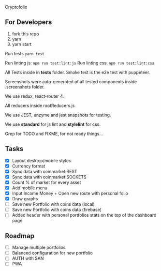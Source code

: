 Cryptofolio

## For Developers

1. fork this repo
2. yarn
3. yarn start

Run tests `yarn test`

Run linting js: `npm run test:lint:js`
Run linting css: `npm run test:lint:css`

All Tests inside in __tests__ folder.
Smoke test is the e2e test with puppeteer.

Screenshots were auto-generated of all tested components inside .screenshots folder.

We use redux, react-router 4.

All reducers inside rootReducers.js

We use JEST, enzyme and jest snapshots for testing.

We use **standard** for js lint and **stylelint** for css.

Grep for TODO and FIXME, for not ready things...

## Tasks

- [x] Layout desktop/mobile styles
- [x] Currency format
- [x] Sync data with coinmarket:REST
- [x] Sync data with coinmarket:SOCKETS
- [x] Count % of market for every asset
- [x] Add mobile menu
- [x] Input Income Money + Open new route with personal folio
- [x] Draw graphs
- [ ] Save new Portfolio with coins data (local)
- [ ] Save new Portfolio with coins data (firebase)
- [ ] Added header with personal portfolios stats on the top of the dashboard
    page

## Roadmap

- [ ] Manage multiple portfolios
- [ ] Balanced configuration for new portfolio
- [ ] AUTH with SAN
- [ ] PWA
